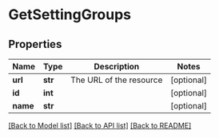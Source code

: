 # GetSettingGroups

## Properties
Name | Type | Description | Notes
------------ | ------------- | ------------- | -------------
**url** | **str** | The URL of the resource | [optional] 
**id** | **int** |  | [optional] 
**name** | **str** |  | [optional] 

[[Back to Model list]](../README.md#documentation-for-models) [[Back to API list]](../README.md#documentation-for-api-endpoints) [[Back to README]](../README.md)


